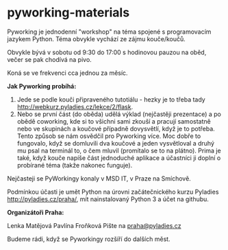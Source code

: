 # pyworking-materials

Pyworking je jednodenní "workshop" na téma spojené s programovacím jazykem Python. Téma obvykle vychází ze zájmu kouče/koučů.

Obvykle bývá v sobotu od 9:30 do 17:00 s hodinovou pauzou na oběd, večer se pak chodívá na pivo. 

Koná se ve frekvenci cca jednou za měsíc.

<b>Jak Pyworking probíhá:</b>

1) Jede se podle kouči připraveného tutotiálu - hezky je to třeba tady http://webkurz.pyladies.cz/lekce/2/flask.
2) Nebo se první část (do oběda) udělá výklad (nejčastěji prezentace) a po obědě coworking, kde si to všichni sami zkouší a pracují samostatně nebo ve skupinách a koučové případně dovysvětlí, když je to potřeba. Tento způsob se nám osvědčil pro Pyworking více.
Moc dobře to fungovalo, když se domluvili dva koučové a jeden vysvětloval a druhý mu psal na terminál to, o čem mluvil (promítalo se to na plátno). Prima je také, když kouče napíše část jednoduché aplikace a účastníci ji doplní o probírané téma (takže nakonec funguje).  

Nejčasteji se PyWorkingy konaly v MSD IT, v Praze na Smíchově.
 
Podmínkou účasti je umět Python na úrovni začátečnického kurzu Pyladies http://pyladies.cz/praha/, mít nainstalovaný Python 3 a účet na githubu.


<b>Organizátoři Praha:</b>

Lenka Matějová 
Pavlína Froňková
Pište na praha@pyladies.cz

Budeme rádi, když se Pyworkingy rozšíří do dalších měst.

